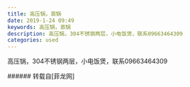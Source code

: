 ```yaml
---
title: 高压锅，蒸锅
date: 2019-1-24 09:49
keywords: 高压锅，蒸锅
description: 高压锅，304不锈钢两层，小电饭煲，联系09663464309
categories: used
---
```

<td class="t_f" id="postmessage_2781168">

高压锅，304不锈钢两层，小电饭煲，联系09663464309<br/>
<img alt="" border="0" class="zoom" data-cf-modified-6d4c16bc25423f9009e11c57-="" file="http://www.flw.ph/data/appbyme/upload/image/201901/24/d9m8ALJxvRYs.jpg" id="aimg_MZm3j" lazyloadthumb="1" onclick="" onmouseover="" src="http://www.flw.ph/data/appbyme/upload/image/201901/24/d9m8ALJxvRYs.jpg"/><br/>
<img alt="" border="0" class="zoom" data-cf-modified-6d4c16bc25423f9009e11c57-="" file="http://www.flw.ph/data/appbyme/upload/image/201901/24/SY1dOnSNsToi.jpg" id="aimg_UdRao" lazyloadthumb="1" onclick="" onmouseover="" src="http://www.flw.ph/data/appbyme/upload/image/201901/24/SY1dOnSNsToi.jpg"/><br/>
<img alt="" border="0" class="zoom" data-cf-modified-6d4c16bc25423f9009e11c57-="" file="http://www.flw.ph/data/appbyme/upload/image/201901/24/AWOr1frl46Ou.jpg" id="aimg_Ql6lF" lazyloadthumb="1" onclick="" onmouseover="" src="http://www.flw.ph/data/appbyme/upload/image/201901/24/AWOr1frl46Ou.jpg"/><br/>
<img alt="" border="0" class="zoom" data-cf-modified-6d4c16bc25423f9009e11c57-="" file="http://www.flw.ph/data/appbyme/upload/image/201901/24/AC2e3G6GGOzC.jpg" id="aimg_a6O6U" lazyloadthumb="1" onclick="" onmouseover="" src="http://www.flw.ph/data/appbyme/upload/image/201901/24/AC2e3G6GGOzC.jpg"/><br/>
</td>
###### 转载自[菲龙网]